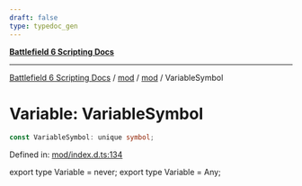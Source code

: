 ```yaml
---
draft: false
type: typedoc_gen
---
```


[**Battlefield 6 Scripting Docs**](../../../_index.md)

***

[Battlefield 6 Scripting Docs](../../../_index.md) / [mod](../../_index.md) / [mod](../_index.md) / VariableSymbol

# Variable: VariableSymbol

```ts
const VariableSymbol: unique symbol;
```

Defined in: [mod/index.d.ts:134](https://github.com/battlefield-portal-community/portal-docs/blob/6d87e21c5922a3efb03c634dbe98e5fe6e797672/generators/santiago/mod/index.d.ts#L134)

export type Variable = never;
export type Variable = Any;
